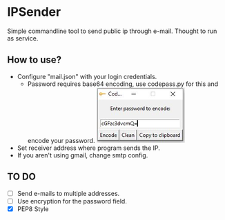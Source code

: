 # IPSender
Simple commandline tool to send public ip through e-mail. Thought to run as service.

## How to use?
* Configure "mail.json" with your login credentials.
	* Password requires base64 encoding, use codepass.py for this and encode your password.
	![codepass](/img/screenshot.png)
* Set receiver address where program sends the IP.
* If you aren't using gmail, change smtp config.

## TO DO
- [ ] Send e-mails to multiple addresses.
- [ ] Use encryption for the password field.
- [x] PEP8 Style
